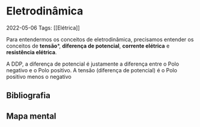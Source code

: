 # Eletrodinâmica
2022-05-06 
Tags: [[Elétrica]]

Para entendermos os conceitos de eletrodinâmica, precisamos entender os conceitos de **tensão***, **diferença de potencial**, **corrente elétrica** e **resistência elétrica**.

A DDP, a diferença de potencial  é justamente a diferença entre o Polo negativo e o Polo positivo. A tensão (diferença de potencial) é o Polo positivo menos o negativo




## Bibliografia

## Mapa mental

